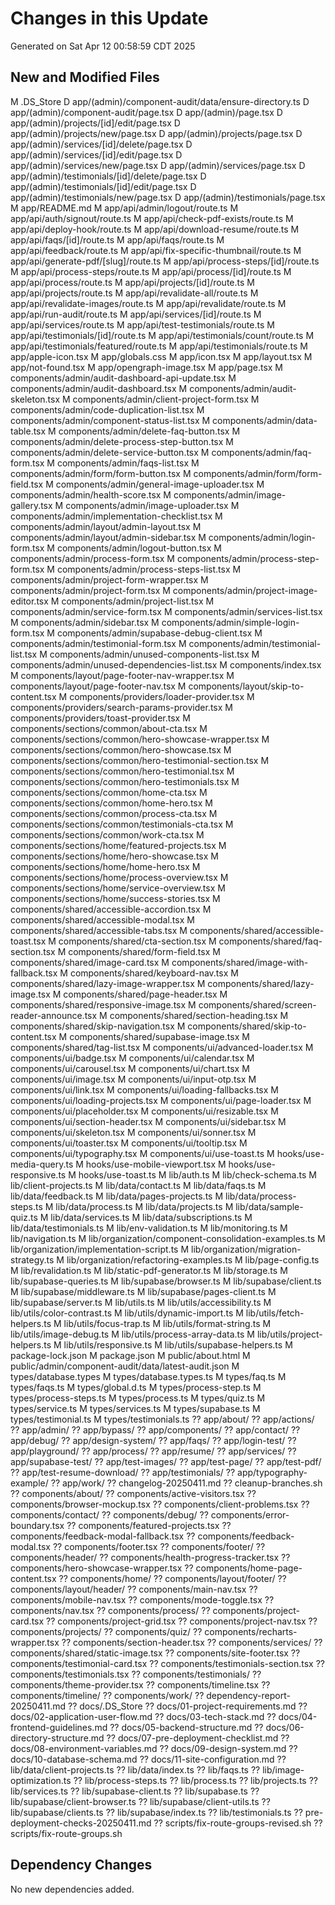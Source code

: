 # Changes in this Update
Generated on Sat Apr 12 00:58:59 CDT 2025

## New and Modified Files
 M .DS_Store
 D app/(admin)/component-audit/data/ensure-directory.ts
 D app/(admin)/component-audit/page.tsx
 D app/(admin)/page.tsx
 D app/(admin)/projects/[id]/edit/page.tsx
 D app/(admin)/projects/new/page.tsx
 D app/(admin)/projects/page.tsx
 D app/(admin)/services/[id]/delete/page.tsx
 D app/(admin)/services/[id]/edit/page.tsx
 D app/(admin)/services/new/page.tsx
 D app/(admin)/services/page.tsx
 D app/(admin)/testimonials/[id]/delete/page.tsx
 D app/(admin)/testimonials/[id]/edit/page.tsx
 D app/(admin)/testimonials/new/page.tsx
 D app/(admin)/testimonials/page.tsx
 M app/README.md
 M app/api/admin/logout/route.ts
 M app/api/auth/signout/route.ts
 M app/api/check-pdf-exists/route.ts
 M app/api/deploy-hook/route.ts
 M app/api/download-resume/route.ts
 M app/api/faqs/[id]/route.ts
 M app/api/faqs/route.ts
 M app/api/feedback/route.ts
 M app/api/fix-specific-thumbnail/route.ts
 M app/api/generate-pdf/[slug]/route.ts
 M app/api/process-steps/[id]/route.ts
 M app/api/process-steps/route.ts
 M app/api/process/[id]/route.ts
 M app/api/process/route.ts
 M app/api/projects/[id]/route.ts
 M app/api/projects/route.ts
 M app/api/revalidate-all/route.ts
 M app/api/revalidate-images/route.ts
 M app/api/revalidate/route.ts
 M app/api/run-audit/route.ts
 M app/api/services/[id]/route.ts
 M app/api/services/route.ts
 M app/api/test-testimonials/route.ts
 M app/api/testimonials/[id]/route.ts
 M app/api/testimonials/count/route.ts
 M app/api/testimonials/featured/route.ts
 M app/api/testimonials/route.ts
 M app/apple-icon.tsx
 M app/globals.css
 M app/icon.tsx
 M app/layout.tsx
 M app/not-found.tsx
 M app/opengraph-image.tsx
 M app/page.tsx
 M components/admin/audit-dashboard-api-update.tsx
 M components/admin/audit-dashboard.tsx
 M components/admin/audit-skeleton.tsx
 M components/admin/client-project-form.tsx
 M components/admin/code-duplication-list.tsx
 M components/admin/component-status-list.tsx
 M components/admin/data-table.tsx
 M components/admin/delete-faq-button.tsx
 M components/admin/delete-process-step-button.tsx
 M components/admin/delete-service-button.tsx
 M components/admin/faq-form.tsx
 M components/admin/faqs-list.tsx
 M components/admin/form/form-button.tsx
 M components/admin/form/form-field.tsx
 M components/admin/general-image-uploader.tsx
 M components/admin/health-score.tsx
 M components/admin/image-gallery.tsx
 M components/admin/image-uploader.tsx
 M components/admin/implementation-checklist.tsx
 M components/admin/layout/admin-layout.tsx
 M components/admin/layout/admin-sidebar.tsx
 M components/admin/login-form.tsx
 M components/admin/logout-button.tsx
 M components/admin/process-form.tsx
 M components/admin/process-step-form.tsx
 M components/admin/process-steps-list.tsx
 M components/admin/project-form-wrapper.tsx
 M components/admin/project-form.tsx
 M components/admin/project-image-editor.tsx
 M components/admin/project-list.tsx
 M components/admin/service-form.tsx
 M components/admin/services-list.tsx
 M components/admin/sidebar.tsx
 M components/admin/simple-login-form.tsx
 M components/admin/supabase-debug-client.tsx
 M components/admin/testimonial-form.tsx
 M components/admin/testimonial-list.tsx
 M components/admin/unused-components-list.tsx
 M components/admin/unused-dependencies-list.tsx
 M components/index.tsx
 M components/layout/page-footer-nav-wrapper.tsx
 M components/layout/page-footer-nav.tsx
 M components/layout/skip-to-content.tsx
 M components/providers/loader-provider.tsx
 M components/providers/search-params-provider.tsx
 M components/providers/toast-provider.tsx
 M components/sections/common/about-cta.tsx
 M components/sections/common/hero-showcase-wrapper.tsx
 M components/sections/common/hero-showcase.tsx
 M components/sections/common/hero-testimonial-section.tsx
 M components/sections/common/hero-testimonial.tsx
 M components/sections/common/hero-testimonials.tsx
 M components/sections/common/home-cta.tsx
 M components/sections/common/home-hero.tsx
 M components/sections/common/process-cta.tsx
 M components/sections/common/testimonials-cta.tsx
 M components/sections/common/work-cta.tsx
 M components/sections/home/featured-projects.tsx
 M components/sections/home/hero-showcase.tsx
 M components/sections/home/home-hero.tsx
 M components/sections/home/process-overview.tsx
 M components/sections/home/service-overview.tsx
 M components/sections/home/success-stories.tsx
 M components/shared/accessible-accordion.tsx
 M components/shared/accessible-modal.tsx
 M components/shared/accessible-tabs.tsx
 M components/shared/accessible-toast.tsx
 M components/shared/cta-section.tsx
 M components/shared/faq-section.tsx
 M components/shared/form-field.tsx
 M components/shared/image-card.tsx
 M components/shared/image-with-fallback.tsx
 M components/shared/keyboard-nav.tsx
 M components/shared/lazy-image-wrapper.tsx
 M components/shared/lazy-image.tsx
 M components/shared/page-header.tsx
 M components/shared/responsive-image.tsx
 M components/shared/screen-reader-announce.tsx
 M components/shared/section-heading.tsx
 M components/shared/skip-navigation.tsx
 M components/shared/skip-to-content.tsx
 M components/shared/supabase-image.tsx
 M components/shared/tag-list.tsx
 M components/ui/advanced-loader.tsx
 M components/ui/badge.tsx
 M components/ui/calendar.tsx
 M components/ui/carousel.tsx
 M components/ui/chart.tsx
 M components/ui/image.tsx
 M components/ui/input-otp.tsx
 M components/ui/link.tsx
 M components/ui/loading-fallbacks.tsx
 M components/ui/loading-projects.tsx
 M components/ui/page-loader.tsx
 M components/ui/placeholder.tsx
 M components/ui/resizable.tsx
 M components/ui/section-header.tsx
 M components/ui/sidebar.tsx
 M components/ui/skeleton.tsx
 M components/ui/sonner.tsx
 M components/ui/toaster.tsx
 M components/ui/tooltip.tsx
 M components/ui/typography.tsx
 M components/ui/use-toast.ts
 M hooks/use-media-query.ts
 M hooks/use-mobile-viewport.tsx
 M hooks/use-responsive.ts
 M hooks/use-toast.ts
 M lib/auth.ts
 M lib/check-schema.ts
 M lib/client-projects.ts
 M lib/data/contact.ts
 M lib/data/faqs.ts
 M lib/data/feedback.ts
 M lib/data/pages-projects.ts
 M lib/data/process-steps.ts
 M lib/data/process.ts
 M lib/data/projects.ts
 M lib/data/sample-quiz.ts
 M lib/data/services.ts
 M lib/data/subscriptions.ts
 M lib/data/testimonials.ts
 M lib/env-validation.ts
 M lib/monitoring.ts
 M lib/navigation.ts
 M lib/organization/component-consolidation-examples.ts
 M lib/organization/implementation-script.ts
 M lib/organization/migration-strategy.ts
 M lib/organization/refactoring-examples.ts
 M lib/page-config.ts
 M lib/revalidation.ts
 M lib/static-pdf-generator.ts
 M lib/storage.ts
 M lib/supabase-queries.ts
 M lib/supabase/browser.ts
 M lib/supabase/client.ts
 M lib/supabase/middleware.ts
 M lib/supabase/pages-client.ts
 M lib/supabase/server.ts
 M lib/utils.ts
 M lib/utils/accessibility.ts
 M lib/utils/color-contrast.ts
 M lib/utils/dynamic-import.ts
 M lib/utils/fetch-helpers.ts
 M lib/utils/focus-trap.ts
 M lib/utils/format-string.ts
 M lib/utils/image-debug.ts
 M lib/utils/process-array-data.ts
 M lib/utils/project-helpers.ts
 M lib/utils/responsive.ts
 M lib/utils/supabase-helpers.ts
 M package-lock.json
 M package.json
 M public/about.html
 M public/admin/component-audit/data/latest-audit.json
 M types/database.types
 M types/database.types.ts
 M types/faq.ts
 M types/faqs.ts
 M types/global.d.ts
 M types/process-step.ts
 M types/process-steps.ts
 M types/process.ts
 M types/quiz.ts
 M types/service.ts
 M types/services.ts
 M types/supabase.ts
 M types/testimonial.ts
 M types/testimonials.ts
?? app/about/
?? app/actions/
?? app/admin/
?? app/bypass/
?? app/components/
?? app/contact/
?? app/debug/
?? app/design-system/
?? app/faqs/
?? app/login-test/
?? app/playground/
?? app/process/
?? app/resume/
?? app/services/
?? app/supabase-test/
?? app/test-images/
?? app/test-page/
?? app/test-pdf/
?? app/test-resume-download/
?? app/testimonials/
?? app/typography-example/
?? app/work/
?? changelog-20250411.md
?? cleanup-branches.sh
?? components/about/
?? components/active-visitors.tsx
?? components/browser-mockup.tsx
?? components/client-problems.tsx
?? components/contact/
?? components/debug/
?? components/error-boundary.tsx
?? components/featured-projects.tsx
?? components/feedback-modal-fallback.tsx
?? components/feedback-modal.tsx
?? components/footer.tsx
?? components/footer/
?? components/header/
?? components/health-progress-tracker.tsx
?? components/hero-showcase-wrapper.tsx
?? components/home-page-content.tsx
?? components/home/
?? components/layout/footer/
?? components/layout/header/
?? components/main-nav.tsx
?? components/mobile-nav.tsx
?? components/mode-toggle.tsx
?? components/nav.tsx
?? components/process/
?? components/project-card.tsx
?? components/project-grid.tsx
?? components/project-nav.tsx
?? components/projects/
?? components/quiz/
?? components/recharts-wrapper.tsx
?? components/section-header.tsx
?? components/services/
?? components/shared/static-image.tsx
?? components/site-footer.tsx
?? components/testimonial-card.tsx
?? components/testimonials-section.tsx
?? components/testimonials.tsx
?? components/testimonials/
?? components/theme-provider.tsx
?? components/timeline.tsx
?? components/timeline/
?? components/work/
?? dependency-report-20250411.md
?? docs/.DS_Store
?? docs/01-project-requirements.md
?? docs/02-application-user-flow.md
?? docs/03-tech-stack.md
?? docs/04-frontend-guidelines.md
?? docs/05-backend-structure.md
?? docs/06-directory-structure.md
?? docs/07-pre-deployment-checklist.md
?? docs/08-environment-variables.md
?? docs/09-design-system.md
?? docs/10-database-schema.md
?? docs/11-site-configuration.md
?? lib/data/client-projects.ts
?? lib/data/index.ts
?? lib/faqs.ts
?? lib/image-optimization.ts
?? lib/process-steps.ts
?? lib/process.ts
?? lib/projects.ts
?? lib/services.ts
?? lib/supabase-client.ts
?? lib/supabase.ts
?? lib/supabase/client-browser.ts
?? lib/supabase/client-utils.ts
?? lib/supabase/clients.ts
?? lib/supabase/index.ts
?? lib/testimonials.ts
?? pre-deployment-checks-20250411.md
?? scripts/fix-route-groups-revised.sh
?? scripts/fix-route-groups.sh

## Dependency Changes
No new dependencies added.

